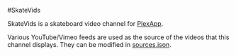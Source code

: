 #SkateVids

SkateVids is a skateboard video channel for [PlexApp](http://plexapp.com).

Various YouTube/Vimeo feeds are used as the source of the videos that this channel displays. They can be modified in [sources.json](https://github.com/tmcknight/SkateVids/blob/master/SkateVids.bundle/Contents/Resources/sources.json).